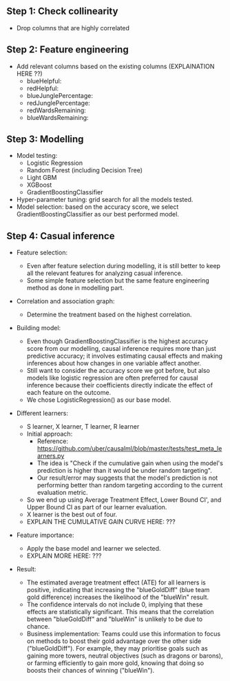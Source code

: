 ## Step 1: Check collinearity
- Drop columns that are highly correlated

## Step 2: Feature engineering
- Add relevant columns based on the existing columns (EXPLAINATION HERE ??)
    - blueHelpful:
    - redHelpful: 
    - blueJunglePercentage:
    - redJunglePercentage:
    - redWardsRemaining:
    - blueWardsRemaining:

## Step 3: Modelling
- Model testing:
    - Logistic Regression
    - Random Forest (including Decision Tree)
    - Light GBM
    - XGBoost
    - GradientBoostingClassifier
- Hyper-parameter tuning: grid search for all the models tested.
- Model selection: based on the accuracy score, we select GradientBoostingClassifier as our best performed model.

## Step 4: Casual inference 
- Feature selection:
    - Even after feature selection during modelling, it is still better to keep all the relevant features for analyzing casual inference.
    - Some simple feature selection but the same feature engineering method as done in modelling part.
- Correlation and association graph:
    - Determine the treatment based on the highest correlation.
- Building model:
    - Even though GradientBoostingClassifier is the highest accuracy score from our modelling, causal inference requires more than just predictive accuracy; it involves estimating causal effects and making inferences about how changes in one variable affect another.
    - Still want to consider the accuracy score we got before, but also models like logistic regression are often preferred for causal inference because their coefficients directly indicate the effect of each feature on the outcome.
    - We chose LogisticRegression() as our base model.
- Different learners:
    - S learner, X learner, T learner, R learner
    - Initial approach:
        - Reference: https://github.com/uber/causalml/blob/master/tests/test_meta_learners.py
        - The idea is "Check if the cumulative gain when using the model's prediction is higher than it would be under random targeting".
        - Our result/error may suggests that the model's prediction is not performing better than random targeting according to the current evaluation metric.
    - So we end up using Average Treatment Effect, Lower Bound CI', and Upper Bound CI as part of our learner evaluation.
    - X learner is the best out of four.
    - EXPLAIN THE CUMULATIVE GAIN CURVE HERE: ???
- Feature importance:
    - Apply the base model and learner we selected.
    - EXPLAIN MORE HERE: ???
 
- Result:
    - The estimated average treatment effect (ATE) for all learners is positive, indicating that increasing the "blueGoldDiff" (blue team gold difference) increases the likelihood of the "blueWin" result.
    - The confidence intervals do not include 0, implying that these effects are statistically significant. This means that the correlation between "blueGoldDiff" and "blueWin" is unlikely to be due to chance.
    - Business implementation: Teams could use this information to focus on methods to boost their gold advantage over the other side ("blueGoldDiff"). For example, they may prioritise goals such as gaining more towers, neutral objectives (such as dragons or barons), or farming efficiently to gain more gold, knowing that doing so boosts their chances of winning ("blueWin").
